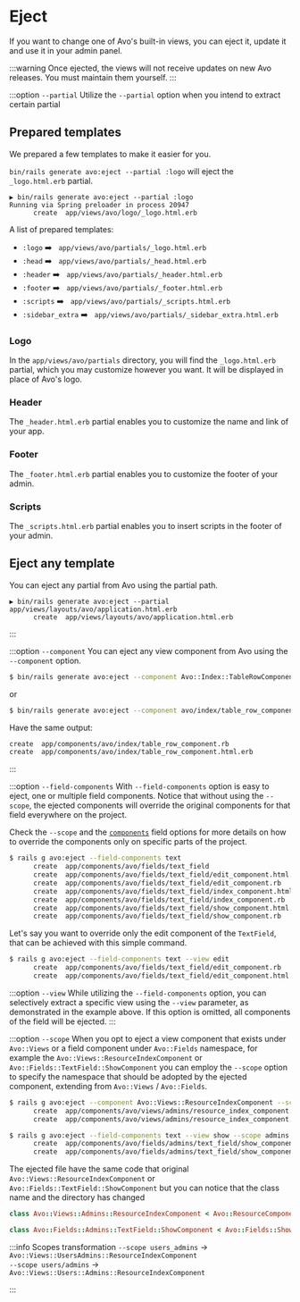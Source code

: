 # Eject

If you want to change one of Avo's built-in views, you can eject it, update it and use it in your admin panel.

:::warning
Once ejected, the views will not receive updates on new Avo releases. You must maintain them yourself.
:::

:::option `--partial`
Utilize the `--partial` option when you intend to extract certain partial

## Prepared templates

We prepared a few templates to make it easier for you.

`bin/rails generate avo:eject --partial :logo` will eject the `_logo.html.erb` partial.

```
▶ bin/rails generate avo:eject --partial :logo
Running via Spring preloader in process 20947
      create  app/views/avo/logo/_logo.html.erb
```

A list of prepared templates:

- `:logo` ➡️ &nbsp; `app/views/avo/partials/_logo.html.erb`
- `:head` ➡️ &nbsp; `app/views/avo/partials/_head.html.erb`
- `:header` ➡️ &nbsp; `app/views/avo/partials/_header.html.erb`
- `:footer` ➡️ &nbsp; `app/views/avo/partials/_footer.html.erb`
- `:scripts` ➡️ &nbsp; `app/views/avo/partials/_scripts.html.erb`
- `:sidebar_extra` ➡️ &nbsp; `app/views/avo/partials/_sidebar_extra.html.erb`

### Logo

In the `app/views/avo/partials` directory, you will find the `_logo.html.erb` partial, which you may customize however you want. It will be displayed in place of Avo's logo.

### Header

The `_header.html.erb` partial enables you to customize the name and link of your app.

### Footer

The `_footer.html.erb` partial enables you to customize the footer of your admin.

### Scripts

The `_scripts.html.erb` partial enables you to insert scripts in the footer of your admin.

## Eject any template

You can eject any partial from Avo using the partial path.

```
▶ bin/rails generate avo:eject --partial app/views/layouts/avo/application.html.erb
      create  app/views/layouts/avo/application.html.erb
```
:::

:::option `--component`
You can eject any view component from Avo using the `--component` option.

```bash
$ bin/rails generate avo:eject --component Avo::Index::TableRowComponent
```
or

```bash
$ bin/rails generate avo:eject --component avo/index/table_row_component
```

Have the same output:
```bash
create  app/components/avo/index/table_row_component.rb
create  app/components/avo/index/table_row_component.html.erb
```
:::

:::option `--field-components`
With `--field-components` option is easy to eject, one or multiple field components. Notice that without using the `--scope`, the ejected components will override the original components for that field everywhere on the project.

Check the `--scope` and the [`components`](./field-options.html#components) field options for more details on how to override the components only on specific parts of the project.

```bash
$ rails g avo:eject --field-components text
      create  app/components/avo/fields/text_field
      create  app/components/avo/fields/text_field/edit_component.html.erb
      create  app/components/avo/fields/text_field/edit_component.rb
      create  app/components/avo/fields/text_field/index_component.html.erb
      create  app/components/avo/fields/text_field/index_component.rb
      create  app/components/avo/fields/text_field/show_component.html.erb
      create  app/components/avo/fields/text_field/show_component.rb
```

Let's say you want to override only the edit component of the `TextField`, that can be achieved with this simple command.

```bash
$ rails g avo:eject --field-components text --view edit
      create  app/components/avo/fields/text_field/edit_component.rb
      create  app/components/avo/fields/text_field/edit_component.html.erb
```

:::option `--view`
While utilizing the `--field-components` option, you can selectively extract a specific view using the `--view` parameter, as demonstrated in the example above. If this option is omitted, all components of the field will be ejected.
:::


:::option `--scope`
When you opt to eject a view component that exists under `Avo::Views` or a field component under `Avo::Fields` namespace, for example the `Avo::Views::ResourceIndexComponent` or `Avo::Fields::TextField::ShowComponent` you can employ the `--scope` option to specify the namespace that should be adopted by the ejected component, extending from `Avo::Views` / `Avo::Fields`.

```bash
$ rails g avo:eject --component Avo::Views::ResourceIndexComponent --scope admins
      create  app/components/avo/views/admins/resource_index_component.rb
      create  app/components/avo/views/admins/resource_index_component.html.erb

$ rails g avo:eject --field-components text --view show --scope admins
      create  app/components/avo/fields/admins/text_field/show_component.rb
      create  app/components/avo/fields/admins/text_field/show_component.html.erb
```

The ejected file have the same code that original `Avo::Views::ResourceIndexComponent` or `Avo::Fields::TextField::ShowComponent` but you can notice that the class name and the directory has changed

```ruby
class Avo::Views::Admins::ResourceIndexComponent < Avo::ResourceComponent

class Avo::Fields::Admins::TextField::ShowComponent < Avo::Fields::ShowComponent
```

:::info Scopes transformation
`--scope users_admins` -> `Avo::Views::UsersAdmins::ResourceIndexComponent`<br>
`--scope users/admins` -> `Avo::Views::Users::Admins::ResourceIndexComponent`

:::
